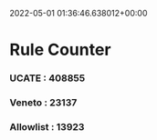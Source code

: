 2022-05-01 01:36:46.638012+00:00
# Rule Counter 
 ### UCATE : 408855

 ### Veneto : 23137

 ### Allowlist : 13923